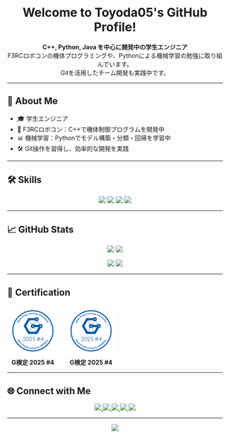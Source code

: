 <!-- プロフィール用 README.md -->

<h1 align="center">Welcome to Toyoda05's GitHub Profile! </h1>

<p align="center">
  <strong>C++, Python, Java を中心に開発中の学生エンジニア</strong><br>
  F3RCロボコンの機体プログラミングや、Pythonによる機械学習の勉強に取り組んでいます。<br>
  Gitを活用したチーム開発も実践中です。
</p>

---

## 🚀 About Me

- 🎓 学生エンジニア
- 🤖 F3RCロボコン：C++で機体制御プログラムを開発中
- 📊 機械学習：Pythonでモデル構築・分類・回帰を学習中
- 🛠️ Git操作を習得し、効率的な開発を実践

---

## 🛠️ Skills

<p align="center">
  <img src="https://img.shields.io/badge/C++-00599C?style=for-the-badge&logo=c%2B%2B&logoColor=white" />
  <img src="https://img.shields.io/badge/Python-3776AB?style=for-the-badge&logo=python&logoColor=white" />
  <img src="https://img.shields.io/badge/Java-ED8B00?style=for-the-badge&logo=java&logoColor=white" />
  <img src="https://img.shields.io/badge/Git-F05032?style=for-the-badge&logo=git&logoColor=white" />
</p>

---

## 📈 GitHub Stats


<p align="center">
  <img src="https://github-readme-stats.vercel.app/api?username=Toyoda05&show_icons=true&theme=tokyonight&hide_title=true&hide_rank=false&hide_border=true" height="170" />
  <img src="https://github-readme-stats.vercel.app/api/top-langs/?username=Toyoda05&layout=compact&theme=tokyonight&hide_border=true" height="170" />
</p>

<p align="center">
  <img src="https://github-readme-streak-stats.herokuapp.com/?user=Toyoda05&theme=tokyonight&hide_border=true" height="170" />
  <img src="https://github-profile-summary-cards.vercel.app/api/cards/productive-time?username=Toyoda05&theme=tokyonight&utcOffset=9" height="170" />
</p>

---

## 🏅 Certification
 
<div style="display:flex;gap:16px;align-items:center;flex-wrap:wrap;">
  <div style="text-align:center;">
    <a href="https://www.openbadge-global.com/api/v1.0/openBadge/v2/Wallet/Public/GetAssertionShare/cmpweGtlYVpwNjhhTjBBUThKTm00Zz09">
      <img src="https://github.com/Toyoda05/Toyoda05/blob/main/img/JDLA%20Deep%20Learning%20for%20GENERAL%202025%20%234_image.png?raw=true" alt="G検定2025#4" width="120">
    </a>
    <br>
    <strong>G検定 2025 #4</strong>
  </div>
  <div style="text-align:center;">
    <a href="https://www.openbadge-global.com/api/v1.0/openBadge/v2/Wallet/Public/GetAssertionShare/cmpweGtlYVpwNjhhTjBBUThKTm00Zz09">
      <img src="https://github.com/Toyoda05/Toyoda05/blob/main/img/JDLA%20Deep%20Learning%20for%20GENERAL%202025%20%234_image.png?raw=true" alt="G検定2025#4" width="120">
    </a>
    <br>
    <strong>G検定 2025 #4</strong>
  </div>
</div>

---

## 🌐 Connect with Me

<p align="center">
  <a href="https://github.com/Toyoda05">
    <img src="https://img.shields.io/badge/GitHub-181717?style=for-the-badge&logo=github&logoColor=white" />
  </a>
  <a href="https://qiita.com/YOUR_QIITA_ID">
    <img src="https://img.shields.io/badge/Qiita-55C500?style=for-the-badge&logo=qiita&logoColor=white" />
  </a>
  <a href="https://www.instagram.com/YOUR_INSTAGRAM_ID">
    <img src="https://img.shields.io/badge/Instagram-E4405F?style=for-the-badge&logo=instagram&logoColor=white" />
  </a>
  <a href="https://twitter.com/YOUR_TWITTER_ID">
    <img src="https://img.shields.io/badge/Twitter-1DA1F2?style=for-the-badge&logo=twitter&logoColor=white" />
  </a>
  <a href="https://discord.com/users/YOUR_DISCORD_ID">
    <img src="https://img.shields.io/badge/Discord-5865F2?style=for-the-badge&logo=discord&logoColor=white" />
  </a>
</p>

---

<p align="center">
  <img src="https://komarev.com/ghpvc/?username=Toyoda05&color=blue&style=flat-square" />
</p>
